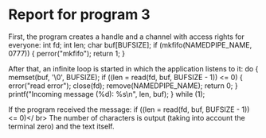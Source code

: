 # Report for program 3
First, the program creates a handle and a channel with access rights for everyone:
int fd;
int len;
char buf[BUFSIZE];
if (mkfifo(NAMEDPIPE_NAME, 0777))
{
perror("mkfifo");
return 1;
}



After that, an infinite loop is started in which the application listens to it:
do {
memset(buf, '\0', BUFSIZE);
if ((len = read(fd, buf, BUFSIZE - 1)) <= 0)
{
error("read error");
close(fd);
remove(NAMEDPIPE_NAME);
return 0;
}
printf("Incoming message (%d): %s\n", len, buf);
} while (1);


If the program received the message:
if ((len = read(fd, buf, BUFSIZE - 1)) <= 0)</ br> The number of characters is output (taking into account the terminal zero) and the text itself.
